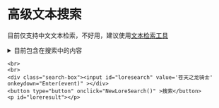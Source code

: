 # 高级文本搜索

目前仅支持中文文本检索，不好用，建议使用[文本检索工具](https://strings.wakingsands.com/)



<details>
  <summary>目前包含在搜索中的内容</summary>

* 过场字幕
* 所有任务对话和文本数据
* 物品描述
* 理符描述
* FATE描述
* NPC喊话
* NPC气泡文本
* 实例内容文本数据
* 成就描述
* 平时对话文本
* 任务道具描述
* 坐骑和宠物描述
* Buff描述
* 九宫幻卡描述

</details>

<script src="/js/search.js" defer></script>
<script type="module" src="/js/xivapi.js">  
  window.XIVAPI = XIVAPI
</script>

<div>

    <br>
    <br>
    <div class="search-box"><input id="loresearch" value='苍天之龙骑士' onkeydown="Enter(event)" ></div>    
    <button type="button" onclick="NewLoreSearch()" >搜索</button>
    <p id="loreresult"></p>
</div>

